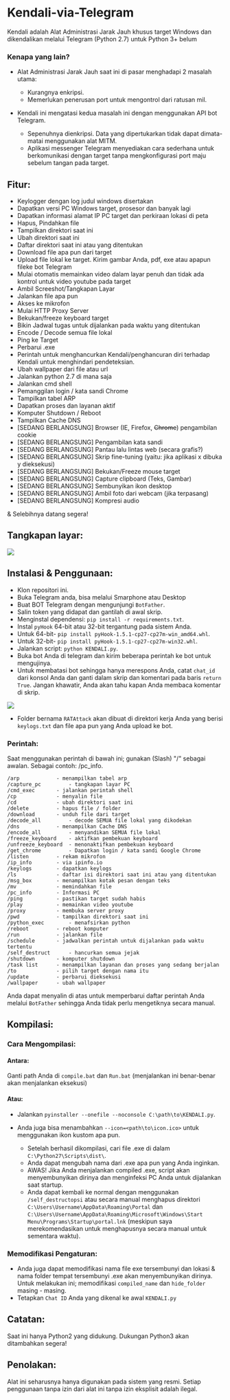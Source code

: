 #	Kendali-via-Telegram

Kendali adalah Alat Administrasi Jarak Jauh khusus target Windows dan dikendalikan melalui Telegram (Python 2.7) untuk Python 3+ belum

###	Kenapa yang lain?

-	Alat Administrasi Jarak Jauh saat ini di pasar menghadapi 2 masalah utama:

	-	Kurangnya enkripsi.
	-	Memerlukan penerusan port untuk mengontrol dari ratusan mil.

-	Kendali ini mengatasi kedua masalah ini dengan menggunakan API bot Telegram.

	-	Sepenuhnya dienkripsi. Data yang dipertukarkan tidak dapat dimata-matai menggunakan alat MITM.
	-	Aplikasi messenger Telegram menyediakan cara sederhana untuk berkomunikasi dengan target tanpa mengkonfigurasi port maju sebelum tangan pada target.

##	Fitur:
-	Keylogger dengan log judul windows disertakan
-	Dapatkan versi PC Windows target, prosesor dan banyak lagi
-	Dapatkan informasi alamat IP PC target dan perkiraan lokasi di peta
-	Hapus, Pindahkan file
-	Tampilkan direktori saat ini
-	Ubah direktori saat ini
-	Daftar direktori saat ini atau yang ditentukan
-	Download file apa pun dari target
-	Upload file lokal ke target. Kirim gambar Anda, pdf, exe atau apapun fileke bot Telegram
-	Mulai otomatis memainkan video dalam layar penuh dan tidak ada kontrol untuk video youtube pada target
-	Ambil Screeshot/Tangkapan Layar
-	Jalankan file apa pun
-	Akses ke mikrofon
-	Mulai HTTP Proxy Server
-	Bekukan/freeze keyboard target
-	Bikin Jadwal tugas untuk dijalankan pada waktu yang ditentukan
-	Encode / Decode semua file lokal
-	Ping ke Target
-	Perbarui .exe
-	Perintah untuk menghancurkan Kendali/penghancuran diri terhadap Kendali untuk menghindari pendeteksian.
-	Ubah wallpaper dari file atau url
-	Jalankan python 2.7 di mana saja
-	Jalankan cmd shell
-	Pemanggilan login / kata sandi Chrome
-	Tampilkan tabel ARP
-	Dapatkan proses dan layanan aktif
-	Komputer Shutdown / Reboot
-	Tampilkan Cache DNS
-	[SEDANG BERLANGSUNG] Browser (IE, Firefox, ~~Chrome~~) pengambilan cookie
-	[SEDANG BERLANGSUNG] Pengambilan kata sandi
-	[SEDANG BERLANGSUNG] Pantau lalu lintas web (secara grafis?)
-	[SEDANG BERLANGSUNG] Skrip fine-tuning (yaitu: jika aplikasi x dibuka y dieksekusi)
-	[SEDANG BERLANGSUNG] Bekukan/Freeze mouse target
-	[SEDANG BERLANGSUNG] Capture clipboard (Teks, Gambar)
-	[SEDANG BERLANGSUNG] Sembunyikan ikon desktop
-	[SEDANG BERLANGSUNG] Ambil foto dari webcam (jika terpasang)
-	[SEDANG BERLANGSUNG] Kompresi audio

& Selebihnya datang segera!

##	Tangkapan layar:

<img src="http://i.imgur.com/I5nzrbz.jpg"/>

##	Instalasi & Penggunaan:
-	Klon repositori ini.
-	Buka Telegram anda, bisa melalui Smarphone atau Desktop 
-	Buat BOT Telegram dengan mengunjungi `BotFather`.
-	Salin token yang didapat dan gantilah di awal skrip.
-	Menginstal dependensi: `pip install -r requirements.txt`.
-	Instal `pyHook` 64-bit atau 32-bit tergantung pada sistem Anda.
-	Untuk 64-bit- `pip install pyHook-1.5.1-cp27-cp27m-win_amd64.whl`.
-	Untuk 32-bit- `pip install pyHook-1.5.1-cp27-cp27m-win32.whl`.
-	Jalankan script: `python KENDALI.py`.
-	Buka bot Anda di telegram dan kirim beberapa perintah ke bot untuk mengujinya.
-	Untuk membatasi bot sehingga hanya merespons Anda, catat `chat_id` dari konsol Anda dan ganti dalam skrip dan komentari pada baris `return True`. Jangan khawatir, Anda akan tahu kapan Anda membaca komentar di skrip.
<img src="http://i.imgur.com/XKARtrp.png">

- Folder bernama `RATAttack` akan dibuat di direktori kerja Anda yang berisi `keylogs.txt` dan file apa pun yang Anda upload ke bot.

###	Perintah:
Saat menggunakan perintah di bawah ini; gunakan (Slash) "/" sebagai awalan. Sebagai contoh: /pc_info.

```
/arp 			- menampilkan tabel arp
/capture_pc 		- tangkapan layar PC
/cmd_exec 		- jalankan perintah shell
/cp 			- menyalin file
/cd 			- ubah direktori saat ini
/delete 		- hapus file / folder
/download 		- unduh file dari target
/decode_all 		- decode SEMUA file lokal yang dikodekan
/dns 			- menampilkan Cache DNS
/encode_all 		- menyandikan SEMUA file lokal
/freeze_keyboard 	- aktifkan pembekuan keyboard
/unfreeze_keyboard 	- menonaktifkan pembekuan keyboard
/get_chrome 		- Dapatkan login / kata sandi Google Chrome
/listen 		- rekam mikrofon
/ip_info 		- via ipinfo.io
/keylogs 		- dapatkan keylogs
/ls 			- daftar isi direktori saat ini atau yang ditentukan
/msg_box 		- menampilkan kotak pesan dengan teks
/mv 			- memindahkan file
/pc_info 		- Informasi PC
/ping 			- pastikan target sudah habis
/play 			- memainkan video youtube
/proxy 			- membuka server proxy
/pwd 			- tampilkan direktori saat ini
/python_exec 		- menafsirkan python
/reboot 		- reboot komputer
/run 			- jalankan file
/schedule 		- jadwalkan perintah untuk dijalankan pada waktu tertentu
/self_destruct 		- hancurkan semua jejak
/shutdown 		- komputer shutdown
/task list 		- menampilkan layanan dan proses yang sedang berjalan
/to 			- pilih target dengan nama itu
/update 		- perbarui dieksekusi
/wallpaper 		- ubah wallpaper
```
Anda dapat menyalin di atas untuk memperbarui daftar perintah Anda melalui `BotFather` sehingga Anda tidak perlu mengetiknya secara manual.

##	Kompilasi:
###	Cara Mengompilasi:
####	Antara:
Ganti path Anda di `compile.bat` dan `Run.bat` (menjalankan ini benar-benar akan menjalankan eksekusi)
####	Atau:
-	Jalankan `pyinstaller --onefile --noconsole C:\path\to\KENDALI.py`. 
-	Anda juga bisa menambahkan `--icon=<path\to\icon.ico>` untuk menggunakan ikon kustom apa pun.

	-	Setelah berhasil dikompilasi, cari file .exe di dalam `C:\Python27\Scripts\dist\`.
	-	Anda dapat mengubah nama dari .exe apa pun yang Anda inginkan.
	-	AWAS! Jika Anda menjalankan compiled .exe, script akan menyembunyikan dirinya dan menginfeksi PC Anda untuk dijalankan saat startup.
	-	Anda dapat kembali ke normal dengan menggunakan `/self_destructopsi` atau secara manual menghapus direktori `C:\Users\Username\AppData\Roaming\Portal` dan `C:\Users\Username\AppData\Roaming\Microsoft\Windows\Start Menu\Programs\Startup\portal.lnk` (meskipun saya merekomendasikan untuk menghapusnya secara manual untuk sementara waktu).

###	Memodifikasi Pengaturan:
-	Anda juga dapat memodifikasi nama file exe tersembunyi dan lokasi & nama folder tempat tersembunyi .exe akan menyembunyikan dirinya. Untuk melakukan ini; memodifikasi `compiled_name` dan `hide_folder` masing - masing.
-	Tetapkan `Chat ID` Anda yang dikenal ke awal `KENDALI.py`

##	Catatan:
Saat ini hanya Python2 yang didukung. Dukungan Python3 akan ditambahkan segera!

##	Penolakan:
Alat ini seharusnya hanya digunakan pada sistem yang resmi. Setiap penggunaan tanpa izin dari alat ini tanpa izin eksplisit adalah ilegal.
